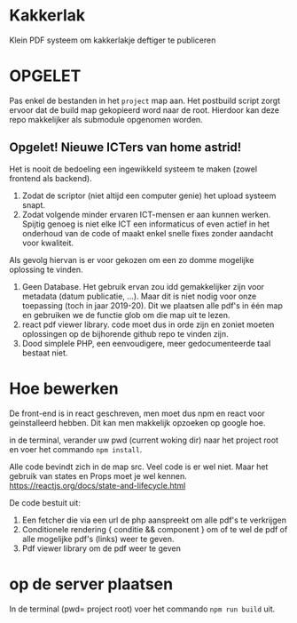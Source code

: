 # Kakkerlak
Klein PDF systeem om kakkerlakje deftiger te publiceren

# OPGELET
Pas enkel de bestanden in het `project` map aan. Het postbuild script zorgt ervoor dat de build map gekopieerd word naar de root. Hierdoor kan deze repo makkelijker als submodule opgenomen worden.

## Opgelet! Nieuwe ICTers van home astrid! 
Het is nooit de bedoeling een ingewikkeld systeem te maken (zowel frontend als backend). 
1. Zodat de scriptor (niet altijd een computer genie) het upload systeem snapt.
2. Zodat volgende minder ervaren ICT-mensen er aan kunnen werken. Spijtig genoeg is niet elke ICT een informaticus of even actief in het onderhoud van de code of maakt enkel snelle fixes zonder aandacht voor kwaliteit.

Als gevolg hiervan is er voor gekozen om een zo domme mogelijke oplossing te vinden.
 1. Geen Database. Het gebruik ervan zou idd gemakkelijker zijn voor metadata (datum publicatie, ...). Maar dit is niet nodig voor onze toepassing (toch in jaar 2019-20). Dit we plaatsen alle pdf's in één map en gebruiken we de functie glob om die map uit te lezen.
 2. react pdf viewer library. code moet dus in orde zijn en zoniet moeten oplossingen op de bijhorende github repo te vinden zijn.
 3. Dood simplele PHP, een eenvoudigere, meer gedocumenteerde taal bestaat niet.
 
 
# Hoe bewerken

De front-end is in react geschreven, men moet dus npm en react voor geinstalleerd hebben. Dit kan men makkelijk opzoeken op google hoe.

in de terminal, verander uw pwd (current woking dir) naar het project root en voer het commando `npm install`.

Alle code bevindt zich in de map src. Veel code is er wel niet. Maar het gebruik van states en Props moet je wel kennen. https://reactjs.org/docs/state-and-lifecycle.html

De code bestuit uit:
 1. Een fetcher die via een url de php aanspreekt om alle pdf's te verkrijgen
 2. Conditionele rendering { conditie && component } om of te wel de pdf of alle mogelijke pdf's (links) weer te geven.
 3. Pdf viewer library om de pdf weer te geven
 
# op de server plaatsen
In de terminal (pwd= project root) voer het commando `npm run build` uit. 
